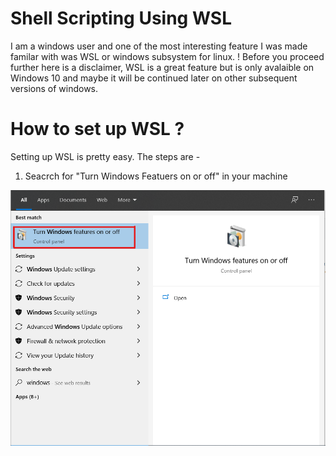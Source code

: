 # Shell Scripting Using WSL

I am a windows user and one of the most interesting feature I was made familar with was WSL or windows subsystem for linux.
! Before you proceed further here is a disclaimer, WSL is a great feature but is only avalaible on Windows 10 and maybe it will be continued later on other subsequent versions of windows.

# How to set up WSL ?

Setting up WSL is pretty easy. The steps are -

1) Seacrch for "Turn Windows Featuers on or off" in your machine
<img src = "./screenshots/picture1.png">


